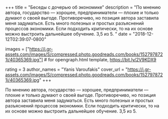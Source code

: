 
+++
title = "Беседы с дочерью об экономике"
description = "По мнению автора, государство — хорошее, предприниматели — плохие и только думают о своей выгоде. Противоречиво, но позиция автора заставила меня задуматься. Есть много полезных и простых разъяснений процессов экономики. Если подходить критически, то на их основе можно выстроить дальнейшее обучение. 3,5 из 5. ​"
date = "2018-12-12T02:39:07-0800"

images = ["https://i.gr-assets.com/images/S/compressed.photo.goodreads.com/books/1527978721i/40365369.jpg"]  # for opengraph.html template, https://bit.ly/2V9KDX9

rating = 3
author_names = "Yanis Varoufakis"
cover_url = "https://i.gr-assets.com/images/S/compressed.photo.goodreads.com/books/1527978721i/40365369.jpg"
+++

По мнению автора, государство — хорошее, предприниматели — плохие и только думают о своей выгоде. Противоречиво, но позиция автора заставила меня задуматься. Есть много полезных и простых разъяснений процессов экономики. Если подходить критически, то на их основе можно выстроить дальнейшее обучение. 3,5 из 5. ​
